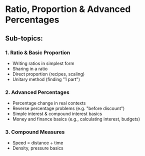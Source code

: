# Ratio, Proportion & Advanced Percentages

## Sub-topics:

### 1. Ratio & Basic Proportion
- Writing ratios in simplest form
- Sharing in a ratio
- Direct proportion (recipes, scaling)
- Unitary method (finding "1 part")

### 2. Advanced Percentages
- Percentage change in real contexts
- Reverse percentage problems (e.g. "before discount")
- Simple interest & compound interest basics
- Money and finance basics (e.g., calculating interest, budgets)

### 3. Compound Measures
- Speed = distance ÷ time
- Density, pressure basics